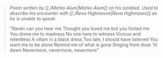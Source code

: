 > _Poem written by [[./Marko Alum|Marko Alum]] on his sickbed. Used to describe his encounter with [[./Reva Highmoore|Reva Highmoore]] as he is unable to speak._ 
> 
> "Raven can you hear me 
> Thought you loved me but you fooled me 
> You drove me to madness 
> No one here to witness 
> Vicious and relentless 
> A villain in a black dress 
> Too late, I should have listened 
> You want me to be alone 
> Remind me of what is gone 
> Singing from dusk 'til dawn 
> Nevermore, nevermore, nevermore"